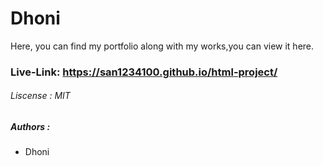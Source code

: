 # Dhoni
Here, you can find my portfolio along with my works,you can view it here.


### Live-Link: https://san1234100.github.io/html-project/

###### Liscense : MIT

##### Authors :
- Dhoni
